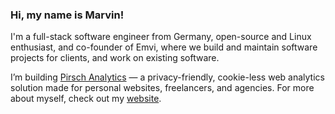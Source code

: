 ### Hi, my name is Marvin!

I'm a full-stack software engineer from Germany, open-source and Linux enthusiast, and co-founder of Emvi, where we build and maintain software projects for clients, and work on existing software.

I’m building [Pirsch Analytics](https://pirsch.io/) — a privacy-friendly, cookie-less web analytics solution made for personal websites, freelancers, and agencies. For more about myself, check out my [website](https://marvinblum.de/).

